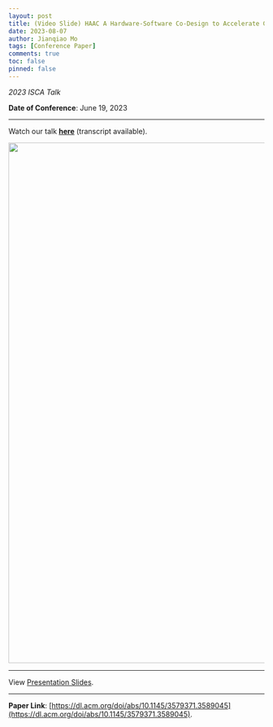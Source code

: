```yaml
---
layout: post
title: (Video Slide) HAAC A Hardware-Software Co-Design to Accelerate Garbled Circuits
date: 2023-08-07
author: Jianqiao Mo
tags: [Conference Paper]
comments: true
toc: false
pinned: false
---
```

_2023 ISCA Talk_

**Date of Conference**: June 19, 2023

***

Watch our talk [**here**](https://nyu0-my.sharepoint.com/:v:/g/personal/jm8782_nyu_edu/EeoNTlnMNwNJup9bJBgiQ4MBXnuEVAgR-ThpsMT9sM3IUg)
(transcript available).

<a href="https://nyu0-my.sharepoint.com/:v:/g/personal/jm8782_nyu_edu/EeoNTlnMNwNJup9bJBgiQ4MBXnuEVAgR-ThpsMT9sM3IUg">
<img src="https://onedrive.live.com/embed?resid=8795EDCABD3FFEB3%21311&authkey=%21AFfnvYwK-wOLIdg&width=1024" width="1024" height="auto" />
</a>

***

View [Presentation Slides](https://nyu0-my.sharepoint.com/:b:/g/personal/jm8782_nyu_edu/Eeirm988MaBBurL_KkE5hfkB1rsXxQWAv-ToUdftdPlY2g?e=xhihVw).

***

**Paper Link**: [https://dl.acm.org/doi/abs/10.1145/3579371.3589045](https://dl.acm.org/doi/abs/10.1145/3579371.3589045).
